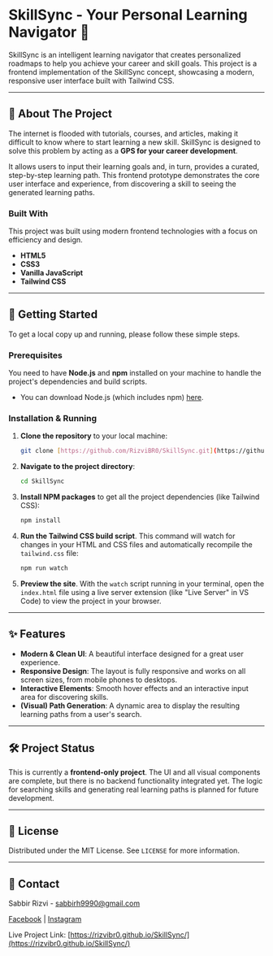 # SkillSync - Your Personal Learning Navigator 🧭

SkillSync is an intelligent learning navigator that creates personalized roadmaps to help you achieve your career and skill goals. This project is a frontend implementation of the SkillSync concept, showcasing a modern, responsive user interface built with Tailwind CSS.

***

## 📖 About The Project

The internet is flooded with tutorials, courses, and articles, making it difficult to know where to start learning a new skill. SkillSync is designed to solve this problem by acting as a **GPS for your career development**.

It allows users to input their learning goals and, in turn, provides a curated, step-by-step learning path. This frontend prototype demonstrates the core user interface and experience, from discovering a skill to seeing the generated learning paths.

### Built With

This project was built using modern frontend technologies with a focus on efficiency and design.

* **HTML5**
* **CSS3**
* **Vanilla JavaScript**
* **Tailwind CSS**

***

## 🚀 Getting Started

To get a local copy up and running, please follow these simple steps.

### Prerequisites

You need to have **Node.js** and **npm** installed on your machine to handle the project's dependencies and build scripts.

* You can download Node.js (which includes npm) [here](https://nodejs.org/).

### Installation & Running

1.  **Clone the repository** to your local machine:
    ```sh
    git clone [https://github.com/RizviBR0/SkillSync.git](https://github.com/RizviBR0/SkillSync.git)
    ```
2.  **Navigate to the project directory**:
    ```sh
    cd SkillSync
    ```
3.  **Install NPM packages** to get all the project dependencies (like Tailwind CSS):
    ```sh
    npm install
    ```
4.  **Run the Tailwind CSS build script**. This command will watch for changes in your HTML and CSS files and automatically recompile the `tailwind.css` file:
    ```sh
    npm run watch
    ```
5.  **Preview the site**. With the `watch` script running in your terminal, open the `index.html` file using a live server extension (like "Live Server" in VS Code) to view the project in your browser.

***

## ✨ Features

* **Modern & Clean UI**: A beautiful interface designed for a great user experience.
* **Responsive Design**: The layout is fully responsive and works on all screen sizes, from mobile phones to desktops.
* **Interactive Elements**: Smooth hover effects and an interactive input area for discovering skills.
* **(Visual) Path Generation**: A dynamic area to display the resulting learning paths from a user's search.

***

## 🛠️ Project Status

This is currently a **frontend-only project**. The UI and all visual components are complete, but there is no backend functionality integrated yet. The logic for searching skills and generating real learning paths is planned for future development.

***

## 📄 License

Distributed under the MIT License. See `LICENSE` for more information.

***

## 📧 Contact

Sabbir Rizvi - [sabbirh9990@gmail.com](mailto:sabbirh9990@gmail.com)

[Facebook](https://www.facebook.com/rizvibr0) | [Instagram](https://www.instagram.com/rizvibr0)

Live Project Link: [https://rizvibr0.github.io/SkillSync/](https://rizvibr0.github.io/SkillSync/)
